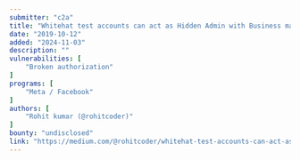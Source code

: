 ```yaml
---
submitter: "c2a"
title: "Whitehat test accounts can act as Hidden Admin with Business manager / Ad Accounts."
date: "2019-10-12"
added: "2024-11-03"
description: ""
vulnerabilities: [
    "Broken authorization"
]
programs: [
    "Meta / Facebook"
]
authors: [
    "Rohit kumar (@rohitcoder)"
]
bounty: "undisclosed"
link: "https://medium.com/@rohitcoder/whitehat-test-accounts-can-act-as-hidden-admin-with-business-manager-ad-accounts-ce75ead5ffff"
---
```




